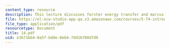 ```yaml
---
content_type: resource
description: This lecture discusses forster energy transfer and marcus theory.
file: https://ol-ocw-studio-app-qa.s3.amazonaws.com/courses/5-74-introductory-quantum-mechanics-ii-spring-2004/e3b71bb40a5fbdde0eb47dd16700d7d9_14.pdf
file_type: application/pdf
resourcetype: Document
title: 14.pdf
uid: e3b71bb4-0a5f-bdde-0eb4-7dd16700d7d9
---
```

